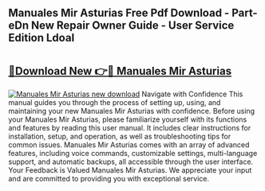## Manuales Mir Asturias Free Pdf Download - Part-eDn New Repair Owner Guide - User Service Edition Ldoal

# <h2><a href="http://cf10162.oget.top/?id=Manuales+Mir+Asturias">🔗Download New 👉🔴 Manuales Mir Asturias</a></h2>

[![Manuales Mir Asturias new download](https://i.imgur.com/5g1atiW.png)](http://cf10162.oget.top/?id=Manuales+Mir+Asturias)
Navigate with Confidence This manual guides you through the process of setting up, using, and maintaining your new Manuales Mir Asturias with confidence. Before using your Manuales Mir Asturias, please familiarize yourself with its functions and features by reading this user manual. It includes clear instructions for installation, setup, and operation, as well as troubleshooting tips for common issues. Manuales Mir Asturias comes with an array of advanced features, including voice commands, customizable settings, multi-language support, and automatic backups, all accessible through the user interface. Your Feedback is Valued Manuales Mir Asturias. We appreciate your input and are committed to providing you with exceptional service.
